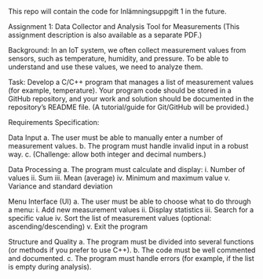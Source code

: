 This repo will contain the code for Inlämningsuppgift 1 in the future.

Assignment 1: Data Collector and Analysis Tool for Measurements
(This assignment description is also available as a separate PDF.)

Background:
In an IoT system, we often collect measurement values from sensors, such as temperature, humidity, and pressure. To be able to understand and use these values, we need to analyze them.

Task:
Develop a C/C++ program that manages a list of measurement values (for example, temperature).
Your program code should be stored in a GitHub repository, and your work and solution should be documented in the repository’s README file. (A tutorial/guide for Git/GitHub will be provided.)

Requirements Specification:

Data Input
a. The user must be able to manually enter a number of measurement values.
b. The program must handle invalid input in a robust way.
c. (Challenge: allow both integer and decimal numbers.)

Data Processing
a. The program must calculate and display:
i. Number of values
ii. Sum
iii. Mean (average)
iv. Minimum and maximum value
v. Variance and standard deviation

Menu Interface (UI)
a. The user must be able to choose what to do through a menu:
i. Add new measurement values
ii. Display statistics
iii. Search for a specific value
iv. Sort the list of measurement values (optional: ascending/descending)
v. Exit the program

Structure and Quality
a. The program must be divided into several functions (or methods if you prefer to use C++).
b. The code must be well commented and documented.
c. The program must handle errors (for example, if the list is empty during analysis).